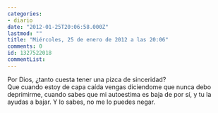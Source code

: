 ```yaml
---
categories:
- diario
date: "2012-01-25T20:06:58.000Z"
lastmod: ""
title: "Miércoles, 25 de enero de 2012 a las 20:06"
comments: 0
id: 1327522018
commentList:
---
```


Por Dios, ¿tanto cuesta tener una pizca de sinceridad?  
Que cuando estoy de capa caída vengas diciendome que nunca debo deprimirme, cuando sabes que mi autoestima es baja de por sí, y tu la ayudas a bajar. Y lo sabes, no me lo puedes negar.